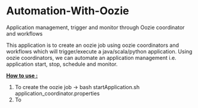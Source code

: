 # Automation-With-Oozie
Application management, trigger and monitor through Oozie coordinator and workflows

This application is to create an oozie job using oozie coordinators and workflows which will trigger/execute a java/scala/python application. Using oozie coordinators, we can automate an application management i.e. application start, stop, schedule and monitor. 

<B><U> How to use : </U></B>

1. To create the oozie job -> bash startApplication.sh application_coordinator.properties
2. To 
